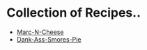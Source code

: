 # Collection of Recipes..

* [Marc-N-Cheese](../master/marc-n-cheese.md)
* [Dank-Ass-Smores-Pie](../master/dank-ass-smores-pie.md)
